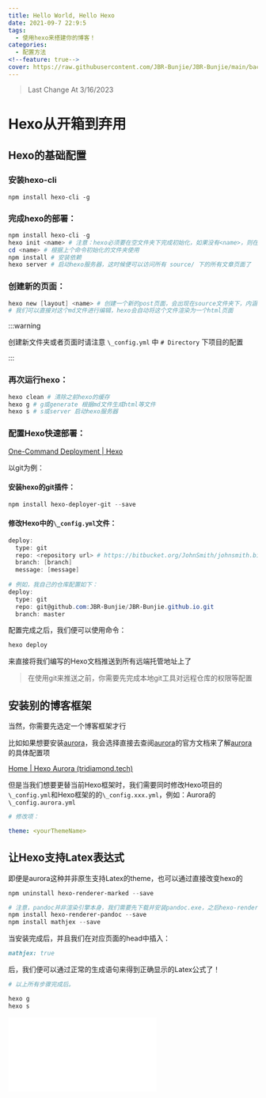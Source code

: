 ```yaml
---
title: Hello World, Hello Hexo
date: 2021-09-7 22:9:5
tags:
  - 使用hexo来搭建你的博客！
categories:
  - 配置方法
<!--feature: true-->
cover: https://raw.githubusercontent.com/JBR-Bunjie/JBR-Bunjie/main/back.jpg
---
```


> Last Change At 3/16/2023

# Hexo从开箱到弃用

## Hexo的基础配置

### 安装hexo-cli

```powshell 
npm install hexo-cli -g
```

### 完成hexo的部署：

```powershell
npm install hexo-cli -g
hexo init <name> # 注意：hexo必须要在空文件夹下完成初始化，如果没有<name>，则在当前目录下完成初始化，否则新建一个<name>文件夹初始化 
cd <name> # 根据上个命令初始化的文件夹使用
npm install # 安装依赖
hexo server # 启动hexo服务器，这时候便可以访问所有 source/ 下的所有文章页面了
```

### 创建新的页面：

```powershell
hexo new [layout] <name> # 创建一个新的post页面，会出现在source文件夹下，内涵一个index.md
# 我们可以直接对这个md文件进行编辑，hexo会自动将这个文件渲染为一个html页面
```

:::warning

创建新文件夹或者页面时请注意 `\_config.yml` 中 `# Directory` 下项目的配置

:::

### 再次运行hexo：

```powershell
hexo clean # 清除之前hexo的缓存
hexo g # g或generate 根据md文件生成html等文件
hexo s # s或server 启动hexo服务器
```

### 配置Hexo快速部署：

[One-Command Deployment | Hexo](https://hexo.io/docs/one-command-deployment)

以git为例：

#### 安装hexo的git插件：

```powershell
npm install hexo-deployer-git --save
```

#### 修改Hexo中的`\_config.yml`文件：

```powershell
deploy:
  type: git
  repo: <repository url> # https://bitbucket.org/JohnSmith/johnsmith.bitbucket.io
  branch: [branch]
  message: [message]
 
# 例如，我自己的仓库配置如下：
deploy:
  type: git
  repo: git@github.com:JBR-Bunjie/JBR-Bunjie.github.io.git
  branch: master
```

配置完成之后，我们便可以使用命令：

```powershell
hexo deploy
```

来直接将我们编写的Hexo文档推送到所有远端托管地址上了

> 在使用git来推送之前，你需要先完成本地git工具对远程仓库的权限等配置

## 安装别的博客框架

当然，你需要先选定一个博客框架才行

比如如果想要安装<a href="#AuroraOfficialSite">aurora</a>，我会选择直接去查阅<a href="#AuroraOfficialSite">aurora</a>的官方文档来了解[aurora](#AuroraOfficialSite)的具体配置项

<span id="AuroraOfficialSite">[Home | Hexo Aurora (tridiamond.tech)](https://aurora.tridiamond.tech/)</span>

但是当我们想要更替当前Hexo框架时，我们需要同时修改Hexo项目的`\_config.yml`和Hexo框架的的`\_config.xxx.yml`，例如：Aurora的`\_config.aurora.yml`

```yaml
# 修改项：

theme: <yourThemeName>  
```

## 让Hexo支持Latex表达式

即便是aurora这种并非原生支持Latex的theme，也可以通过直接改变hexo的

```powershell
npm uninstall hexo-renderer-marked --save 

# 注意，pandoc并非渲染引擎本身，我们需要先下载并安装pandoc.exe，之后hexo-renderer-pandoc才能通过调用pandoc.exe来生成页面
npm install hexo-renderer-pandoc --save
npm install mathjex --save
```

当安装完成后，并且我们在对应页面的head中插入：

```markdown
mathjex: true
```

后，我们便可以通过正常的生成语句来得到正确显示的Latex公式了！

```powershell
# 以上所有步骤完成后。

hexo g
hexo s
```

<iframe src="//player.bilibili.com/player.html?aid=673965978&bvid=BV1xU4y1V7WU&cid=363620657&page=1" scrolling="no" border="0" frameborder="no" framespacing="0" allowfullscreen="true"> </iframe>

